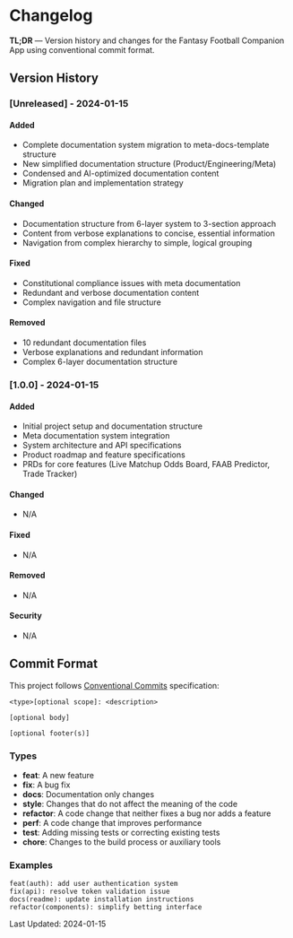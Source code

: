 # Changelog

**TL;DR** — Version history and changes for the Fantasy Football Companion App using conventional commit format.

## Version History

### [Unreleased] - 2024-01-15

#### Added
- Complete documentation system migration to meta-docs-template structure
- New simplified documentation structure (Product/Engineering/Meta)
- Condensed and AI-optimized documentation content
- Migration plan and implementation strategy

#### Changed
- Documentation structure from 6-layer system to 3-section approach
- Content from verbose explanations to concise, essential information
- Navigation from complex hierarchy to simple, logical grouping

#### Fixed
- Constitutional compliance issues with meta documentation
- Redundant and verbose documentation content
- Complex navigation and file structure

#### Removed
- 10 redundant documentation files
- Verbose explanations and redundant information
- Complex 6-layer documentation structure

### [1.0.0] - 2024-01-15

#### Added
- Initial project setup and documentation structure
- Meta documentation system integration
- System architecture and API specifications
- Product roadmap and feature specifications
- PRDs for core features (Live Matchup Odds Board, FAAB Predictor, Trade Tracker)

#### Changed
- N/A

#### Fixed
- N/A

#### Removed
- N/A

#### Security
- N/A

## Commit Format

This project follows [Conventional Commits](https://www.conventionalcommits.org/) specification:

```
<type>[optional scope]: <description>

[optional body]

[optional footer(s)]
```

### Types
- **feat**: A new feature
- **fix**: A bug fix
- **docs**: Documentation only changes
- **style**: Changes that do not affect the meaning of the code
- **refactor**: A code change that neither fixes a bug nor adds a feature
- **perf**: A code change that improves performance
- **test**: Adding missing tests or correcting existing tests
- **chore**: Changes to the build process or auxiliary tools

### Examples
```
feat(auth): add user authentication system
fix(api): resolve token validation issue
docs(readme): update installation instructions
refactor(components): simplify betting interface
```

Last Updated: 2024-01-15


